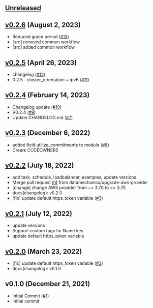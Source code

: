 <a name="unreleased"></a>
## [Unreleased]

  
  
<a name="v0.2.6"></a>
## [v0.2.6] (August 2, 2023)

  - Reduced grace period ([#13](https://github.com/spotinst/terraform-spotinst-ocean-aws-k8s/issues/13))
  - [src] removed common workflow
  - [src] added common workflow
  
  
<a name="v0.2.5"></a>
## [v0.2.5] (April 26, 2023)

  - changelog ([#12](https://github.com/spotinst/terraform-spotinst-ocean-aws-k8s/issues/12))
  - 0.2.5 - cluster_orientation + ipv6 ([#11](https://github.com/spotinst/terraform-spotinst-ocean-aws-k8s/issues/11))
  
  
<a name="v0.2.4"></a>
## [v0.2.4] (February 14, 2023)

  - Changelog update ([#10](https://github.com/spotinst/terraform-spotinst-ocean-aws-k8s/issues/10))
  - V0.2.4 ([#9](https://github.com/spotinst/terraform-spotinst-ocean-aws-k8s/issues/9))
  - Update CHANGELOG.md ([#7](https://github.com/spotinst/terraform-spotinst-ocean-aws-k8s/issues/7))
  
  
<a name="v0.2.3"></a>
## [v0.2.3] (December 6, 2022)

  - added field utilize_commitments to module ([#6](https://github.com/spotinst/terraform-spotinst-ocean-aws-k8s/issues/6))
  - Create CODEOWNERS
  
  
<a name="v0.2.2"></a>
## [v0.2.2] (July 18, 2022)

  - add task, schedule, loadbalancer, examples, update versions
  - Merge pull request [#4](https://github.com/spotinst/terraform-spotinst-ocean-aws-k8s/issues/4) from datamechanics/upgrade-aws-provider
  - [change] change AWS provider from ~> 3.70 to >= 3.75
  - docs(changelog): v0.2.0
  - [fix] update default https_token variable ([#3](https://github.com/spotinst/terraform-spotinst-ocean-aws-k8s/issues/3))
  
  
<a name="v0.2.1"></a>
## [v0.2.1] (July 12, 2022)

  - update versions
  - Support custom tags for Name key
  - update default https_token variable
  
  
<a name="v0.2.0"></a>
## [v0.2.0] (March 23, 2022)

  - [fix] update default https_token variable ([#3](https://github.com/spotinst/terraform-spotinst-ocean-aws-k8s/issues/3))
  - docs(changelog): v0.1.0
  
  
<a name="v0.1.0"></a>
## v0.1.0 (December 21, 2021)

  - Initial Commit ([#1](https://github.com/spotinst/terraform-spotinst-ocean-aws-k8s/issues/1))
  - Initial commit
  
  
[Unreleased]: https://github.com/spotinst/terraform-spotinst-ocean-aws-k8s/compare/v0.2.6...HEAD
[v0.2.6]: https://github.com/spotinst/terraform-spotinst-ocean-aws-k8s/compare/v0.2.5...v0.2.6
[v0.2.5]: https://github.com/spotinst/terraform-spotinst-ocean-aws-k8s/compare/v0.2.4...v0.2.5
[v0.2.4]: https://github.com/spotinst/terraform-spotinst-ocean-aws-k8s/compare/v0.2.3...v0.2.4
[v0.2.3]: https://github.com/spotinst/terraform-spotinst-ocean-aws-k8s/compare/v0.2.2...v0.2.3
[v0.2.2]: https://github.com/spotinst/terraform-spotinst-ocean-aws-k8s/compare/v0.2.1...v0.2.2
[v0.2.1]: https://github.com/spotinst/terraform-spotinst-ocean-aws-k8s/compare/v0.2.0...v0.2.1
[v0.2.0]: https://github.com/spotinst/terraform-spotinst-ocean-aws-k8s/compare/v0.1.0...v0.2.0

